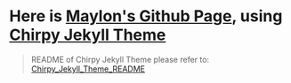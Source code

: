 # Here is [Maylon's Github Page](https://country-if.github.io/), using [Chirpy Jekyll Theme](https://github.com/cotes2020/jekyll-theme-chirpy)

> README of Chirpy Jekyll Theme please refer to: [Chirpy_Jekyll_Theme_README](Chirpy_Jekyll_Theme_README.md)